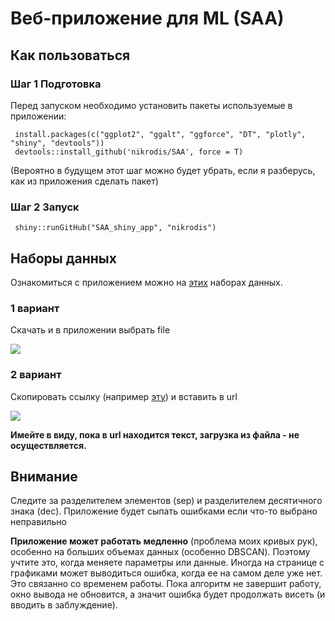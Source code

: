 # Веб-приложение для ML (SAA)

## Как пользоваться
 
### Шаг 1 Подготовка 
 
Перед запуском необходимо установить пакеты используемые в приложении: 
 
     install.packages(c("ggplot2", "ggalt", "ggforce", "DT", "plotly", "shiny", "devtools"))
     devtools::install_github('nikrodis/SAA', force = T)
     
(Вероятно в будущем этот шаг можно будет убрать, если я разберусь, как из приложения сделать пакет)
 
### Шаг 2 Запуск

     shiny::runGitHub("SAA_shiny_app", "nikrodis")
     
## Наборы данных
     
 Ознакомиться c приложением можно на [этих](https://github.com/nikrodis/SAA_shiny_app/tree/master/DataSets) наборах данных.
 
### 1 вариант
 
 Скачать и в приложении выбрать file
 
 ![](https://puu.sh/FV9JP/0512923c87.jpg)
 
### 2 вариант
 
 Скопировать ссылку (например [эту](https://raw.githubusercontent.com/vincentarelbundock/Rdatasets/master/csv/HistData/Galton.csv)) и вставить в url
 
 ![](https://puu.sh/FV9B8/cdde2c90b8.jpg)
 
 **Имейте в виду, пока в url находится текст, загрузка из файла - не осуществляется.**
 
## Внимание
 
 Следите за разделителем элементов (sep) и разделителем десятичного знака (dec). Приложение будет сыпать ошибками если что-то выбрано неправильно
 
 **Приложение может работать медленно** (проблема моих кривых рук), особенно на больших объемах данных (особенно DBSCAN). Поэтому учтите это, когда меняете параметры или данные. Иногда на странице с графиками может выводиться ошибка, когда ее на самом деле уже нет. Это связанно со временем работы. Пока алгоритм не завершит работу, окно вывода не обновится, а значит ошибка будет продолжать висеть (и вводить в заблуждение). 

